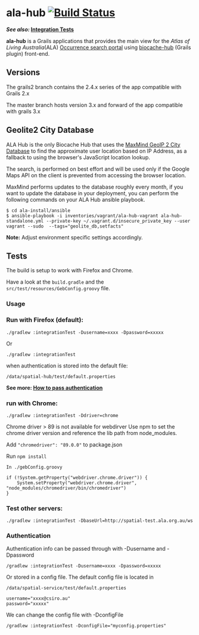 # ala-hub   [![Build Status](https://travis-ci.com/AtlasOfLivingAustralia/ala-hub.svg?branch=develop&status=created)](https://travis-ci.com/github/AtlasOfLivingAustralia/ala-hub)

**_See also:_ [Integration Tests](#Tests)**

**ala-hub** is a Grails applications that provides the main view for the _Atlas of Living Australia_(ALA) [Occurrence search portal](http://biocache.ala.org.au/search) using [biocache-hub](https://github.com/AtlasOfLivingAustralia/biocache-hubs/)  (Grails plugin) front-end.

## Versions
The grails2 branch contains the 2.4.x series of the app compatible with Grails 2.x

The master branch hosts version 3.x and forward of the app compatible with grails 3.x

## Geolite2 City Database
ALA Hub is the only Biocache Hub that uses the [MaxMind GeoIP 2 City Database](https://dev.maxmind.com/geoip/geoip2/geolite2/) to find the approximate user location based on IP Address, as a fallback to using the browser's JavaScript location lookup.

The search, is performed on best effort and will be used only if the Google Maps API on the client is prevented from accessing the browser location. 

MaxMind performs updates to the database roughly every month, if you want to update the database in your deployment, you can perform the following commands on your ALA Hub ansible playbook. 

```
$ cd ala-install/ansible  
$ ansible-playbook -i inventories/vagrant/ala-hub-vagrant ala-hub-standalone.yml --private-key ~/.vagrant.d/insecure_private_key --user vagrant --sudo  --tags="geolite_db,setfacts" 
```

**Note:** Adjust environment specific settings accordingly.

## Tests

The build is setup to work with Firefox and Chrome.

Have a look at the `build.gradle` and the `src/test/resources/GebConfig.groovy` file.

### Usage

### Run with Firefox (default):

    ./gradlew :integrationTest -Dusername=xxxx -Dpassword=xxxxx

Or

    ./gradlew :integrationTest

when authentication is stored into the default file:

    /data/spatial-hub/test/default.properties


**See more: [How to pass authentication](#Authentication)**

### run with Chrome:

    ./gradlew :integrationTest -Ddriver=chrome

Chrome driver > 89 is not available for webdirver
Use npm to set the chrome driver version and reference the lib path from node_modules.

Add `"chromedriver": "89.0.0"` to package.json

Run `npm install`

    In ./gebConfig.groovy

    if (!System.getProperty("webdriver.chrome.driver")) {
        System.setProperty("webdriver.chrome.driver", "node_modules/chromedriver/bin/chromedriver")
    } 

### Test other servers:

    ./gradlew :integrationTest -DbaseUrl=http://spatial-test.ala.org.au/ws


### Authentication

Authentication info can be passed through with -Dusername and -Dpassword

    /gradlew :integrationTest -Dusername=xxxx -Dpassword=xxxxx

Or stored in a config file. The default config file is located in

    /data/spatial-service/test/default.properties
    
    username="xxxx@csiro.au"
    password="xxxxx"

We can change the config file with -DconfigFile

    /gradlew :integrationTest -DconfigFile="myconfig.properties"
